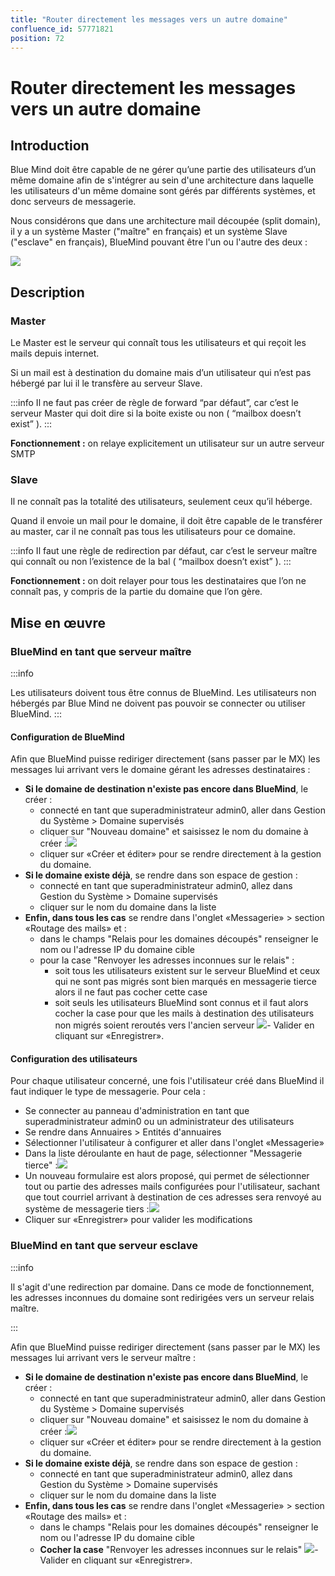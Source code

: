 ```yaml
---
title: "Router directement les messages vers un autre domaine"
confluence_id: 57771821
position: 72
---
```

# Router directement les messages vers un autre domaine


## Introduction

Blue Mind doit être capable de ne gérer qu’une partie des utilisateurs d’un même domaine afin de s'intégrer au sein d'une architecture dans laquelle les utilisateurs d'un même domaine sont gérés par différents systèmes, et donc serveurs de messagerie.

Nous considérons que dans une architecture mail découpée (split domain), il y a un système Master ("maître" en français) et un système Slave ("esclave" en français), BlueMind pouvant être l'un ou l'autre des deux :


![](../../attachments/57771821/57771822.png)

## Description

### Master

Le Master est le serveur qui connaît tous les utilisateurs et qui reçoit les mails depuis internet.

Si un mail est à destination du domaine mais d’un utilisateur qui n’est pas hébergé par lui il le transfère au serveur Slave.


:::info
Il ne faut pas créer de règle de forward “par défaut”, car c’est le serveur Master qui doit dire si la boite existe ou non ( “mailbox doesn’t exist” ).
:::

****Fonctionnement** **:**** on relaye explicitement un utilisateur sur un autre serveur SMTP

### Slave

Il ne connaît pas la totalité des utilisateurs, seulement ceux qu’il héberge.

Quand il envoie un mail pour le domaine, il doit être capable de le transférer au master, car il ne connaît pas tous les utilisateurs pour ce domaine.


:::info
Il faut une règle de redirection par défaut, car c’est le serveur maître qui connaît ou non l’existence de la bal ( “mailbox doesn’t exist” ).
:::

****Fonctionnement :**** on doit relayer pour tous les destinataires que l’on ne connaît pas, y compris de la partie du domaine que l’on gère.

## Mise en œuvre

### BlueMind en tant que serveur maître


:::info

Les utilisateurs doivent tous être connus de BlueMind.
Les utilisateurs non hébergés par Blue Mind ne doivent pas pouvoir se connecter ou utiliser BlueMind.
:::

#### Configuration de BlueMind

Afin que BlueMind puisse rediriger directement (sans passer par le MX) les messages lui arrivant vers le domaine gérant les adresses destinataires :

- **Si le domaine de destination n'existe pas encore dans BlueMind**, le créer :
    - connecté en tant que superadministrateur admin0, aller dans Gestion du Système > Domaine supervisés
    - cliquer sur "Nouveau domaine" et saisissez le nom du domaine à créer :![](../../attachments/57771821/57771833.png)
    - cliquer sur «Créer et éditer» pour se rendre directement à la gestion du domaine.
- **Si le domaine existe déjà**, se rendre dans son espace de gestion :
    - connecté en tant que superadministrateur admin0, allez dans Gestion du Système > Domaine supervisés
    - cliquer sur le nom du domaine dans la liste
- **Enfin, dans tous les cas** se rendre dans l'onglet «Messagerie» > section «Routage des mails» et :
    - dans le champs "Relais pour les domaines découpés" renseigner le nom ou l'adresse IP du domaine cible
    - pour la case "Renvoyer les adresses inconnues sur le relais" :
        - soit tous les utilisateurs existent sur le serveur BlueMind et ceux qui ne sont pas migrés sont bien marqués en messagerie tierce alors il ne faut pas cocher cette case
        - soit seuls les utilisateurs BlueMind sont connus et il faut alors cocher la case pour que les mails à destination des utilisateurs non migrés soient reroutés vers l'ancien serveur
![](../../attachments/57771821/57771829.png)- Valider en cliquant sur «Enregistrer».


#### Configuration des utilisateurs

Pour chaque utilisateur concerné, une fois l'utilisateur créé dans BlueMind il faut indiquer le type de messagerie. Pour cela :

- Se connecter au panneau d'administration en tant que superadministrateur admin0 ou un administrateur des utilisateurs
- Se rendre dans Annuaires > Entités d'annuaires
- Sélectionner l'utilisateur à configurer et aller dans l'onglet «Messagerie»
- Dans la liste déroulante en haut de page, sélectionner "Messagerie tierce" :![](../../attachments/57771821/57771827.png)
- Un nouveau formulaire est alors proposé, qui permet de sélectionner tout ou partie des adresses mails configurées pour l'utilisateur, sachant que tout courriel arrivant à destination de ces adresses sera renvoyé au système de messagerie tiers :![](../../attachments/57771821/57771825.png)
- Cliquer sur «Enregistrer» pour valider les modifications


### BlueMind en tant que serveur esclave


:::info

Il s'agit d'une redirection par domaine. Dans ce mode de fonctionnement, les adresses inconnues du domaine sont redirigées vers un serveur relais maître.

:::

Afin que BlueMind puisse rediriger directement (sans passer par le MX) les messages lui arrivant vers le serveur maître :

- **Si le domaine de destination n'existe pas encore dans BlueMind**, le créer :
    - connecté en tant que superadministrateur admin0, aller dans Gestion du Système > Domaine supervisés
    - cliquer sur "Nouveau domaine" et saisissez le nom du domaine à créer :![](../../attachments/57771821/57771833.png)
    - cliquer sur «Créer et éditer» pour se rendre directement à la gestion du domaine.
- **Si le domaine existe déjà**, se rendre dans son espace de gestion :
    - connecté en tant que superadministrateur admin0, allez dans Gestion du Système > Domaine supervisés
    - cliquer sur le nom du domaine dans la liste
- **Enfin, dans tous les cas** se rendre dans l'onglet «Messagerie» > section «Routage des mails» et :
    - dans le champs "Relais pour les domaines découpés" renseigner le nom ou l'adresse IP du domaine cible
    - **Cocher la case** "Renvoyer les adresses inconnues sur le relais"
![](../../attachments/57771821/57771831.png)- Valider en cliquant sur «Enregistrer».


